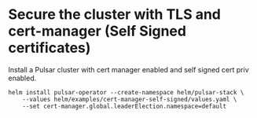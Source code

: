 # Secure the cluster with TLS and cert-manager (Self Signed certificates)

Install a Pulsar cluster with cert manager enabled and self signed cert priv enabled.
```
helm install pulsar-operator --create-namespace helm/pulsar-stack \
    --values helm/examples/cert-manager-self-signed/values.yaml \
    --set cert-manager.global.leaderElection.namespace=default 
```
